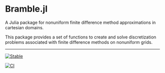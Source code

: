 # Bramble.jl
A Julia package for nonuniform finite difference method approximations in cartesian domains.

This package provides a set of functions to create and solve discretization problems associated with finite difference methods on nonuniform grids.

---
[![Stable](https://img.shields.io/badge/docs-stable-blue.svg)](https://gpena.github.io/Bramble.jl/)

[![CI](https://github.com/JuliaSIMD/LoopVectorization.jl/workflows/CI/badge.svg)](https://github.com/gpena/Bramble.jl/actions?query=workflow%3ACI)
